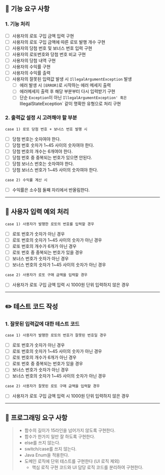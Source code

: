 ## 🚀 기능 요구 사항

### 1. 기능 처리
- [ ] 사용자의 로또 구입 금액 입력 구현
- [ ] 사용자의 로또 구입 금액에 따른 로또 발행 개수 구현
- [ ] 사용자의 당첨 번호 및 보너스 번호 입력 구현
- [ ] 사용자의 로또번호와 당첨 번호 비교 구현
- [ ] 사용자의 당첨 내역 구현
- [ ] 사용자의 수익률 구현
- [ ] 사용자의 수익률 출력
- [ ] 사용자의 잘못된 입력값 발생 시 `IllegalArgumentException` 발생
  - [ ] 에러 발생 시 `[ERROR]`로 시작하는 에러 메세지 출력
  - [ ] 에러메세지 출력 후 해당 부분부터 다시 입력받기 구현
  - [ ] 단순 `Exception`이 아닌 `IllegalArgumentException' 혹은 `IllegalStateException` 같이 명확한 유형으로 처리 구현

### 2. 출력값 설정 시 고려해야 할 부분

```case 1) 로또 당첨 번호 + 보너스 번호 발행 시 ```
- [ ] 당첨 번호는 숫자여야 한다.
- [ ] 당첨 번호 숫자가 1~45 사이의 숫자여야 한다.
- [ ] 당첨 번호의 개수는 6개여야 한다.
- [ ] 당첨 번호 중 중복되는 번호가 있으면 안된다.
- [ ] 당첨 보너스 번호는 숫자여야 한다.
- [ ] 당첨 보너스 번호가 1~45 사이의 숫자여야 한다.

```case 2) 수익률 계산 시 ```
- [ ] 수익률은 소수점 둘째 자리에서 반올림한다.

---

## 🚨 사용자 입력 예외 처리

```case 1) 사용자가 발행한 로또의 번호를 입력할 경우```
- [ ] 로또 번호가 숫자가 아닌 경우
- [ ] 로또 번호의 숫자가 1~45 사이의 숫자가 아닌 경우
- [ ] 로또 번호의 개수가 6개가 아닌 경우
- [ ] 로또 번호 중 중복되는 번호가 있을 경우
- [ ] 보너스 번호가 숫자가 아닌 경우
- [ ] 보너스 번호의 숫자가 1~45 사이의 숫자가 아닌 경우

```case 2) 사용자가 로또 구매 금액을 입력할 경우```
- [ ] 사용자가 로또 구입 금액 입력 시 1000원 단위 입력하지 않은 경우

---

## ✏️ 테스트 코드 작성

### 1. 잘못된 입력값에 대한 테스트 코드
```case 1) 사용자가 발행한 로또의 번호가 잘못된 번호일 경우```
- [ ] 로또 번호가 숫자가 아닌 경우
- [ ] 로또 번호의 숫자가 1~45 사이의 숫자가 아닌 경우
- [ ] 로또 번호의 개수가 6개가 아닌 경우
- [ ] 로또 번호 중 중복되는 번호가 있을 경우
- [ ] 보너스 번호가 숫자가 아닌 경우
- [ ] 보너스 번호의 숫자가 1~45 사이의 숫자가 아닌 경우

```case 2) 사용자가 잘못된 로또 구매 금액을 입력할 경우```
- [ ] 사용자가 로또 구입 금액 입력 시 1000원 단위 입력하지 않은 경우

---

## 🎯 프로그래밍 요구 사항

> - 함수의 길이가 15라인을 넘어가지 않도록 구현한다.
> - 함수가 한가지 일만 잘 하도록 구현한다.
> - else를 쓰지 않는다.
> - switch/case를 쓰지 않는다.
> - Java Enum을 적용한다.
> - 도메인 로직에 단위 테스트를 구현한다 (UI 로직 제외)
>   - 핵심 로직 구현 코드와 UI 담당 로직 코드를 분리하여 구현한다.